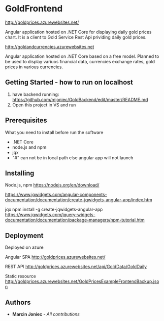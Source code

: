 # GoldFrontend

http://goldprices.azurewebsites.net/

Angular application hosted on .NET Core for displaying daily gold prices chart. It is a client to Gold Service Rest Api prividing daily gold prices. 

http://goldandcurrencies.azurewebsites.net

Angular application hosted on .NET Core based on a free model. Planned to be used to display variuos financial data, currencies exchange rates, gold prices in various currencies.  

## Getting Started - how to run on localhost

1. have backend running: https://github.com/mjoniec/GoldBackend/edit/master/README.md
2. Open this project in VS and run


## Prerequisites

What you need to install before run the software

- .NET Core
- node.js and npm
- jqx
- "#" can not be in local path else angular app will not launch


## Installing

Node.js, npm
https://nodejs.org/en/download/

https://www.jqwidgets.com/angular-components-documentation/documentation/create-jqwidgets-angular-app/index.htm

jqx
npm install -g create-jqwidgets-angular-app
https://www.jqwidgets.com/jquery-widgets-documentation/documentation/package-managers/npm-tutorial.htm


## Deployment
Deployed on azure

Angular SPA
http://goldprices.azurewebsites.net/

REST API
http://goldprices.azurewebsites.net/api/GoldData/GoldDaily

Static resource
http://goldprices.azurewebsites.net/GoldPricesExampleFrontendBackup.json


## Authors

* **Marcin Joniec** - *All contributions*
